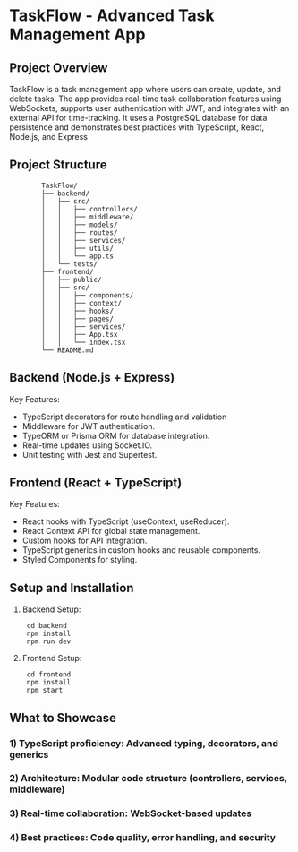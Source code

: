 # TaskFlow - Advanced Task Management App

## Project Overview

TaskFlow is a task management app where users can create, update, and delete tasks. The app provides real-time task collaboration features using WebSockets, supports user authentication with JWT, and integrates with an external API for time-tracking. It uses a PostgreSQL database for data persistence and demonstrates best practices with TypeScript, React, Node.js, and Express

## Project Structure

            TaskFlow/
            ├── backend/
            │   ├── src/
            │   │   ├── controllers/
            │   │   ├── middleware/
            │   │   ├── models/
            │   │   ├── routes/
            │   │   ├── services/
            │   │   ├── utils/
            │   │   └── app.ts
            │   └── tests/
            ├── frontend/
            │   ├── public/
            │   ├── src/
            │   │   ├── components/
            │   │   ├── context/
            │   │   ├── hooks/
            │   │   ├── pages/
            │   │   ├── services/
            │   │   ├── App.tsx
            │   │   └── index.tsx
            └── README.md

## Backend (Node.js + Express)

Key Features:

- TypeScript decorators for route handling and validation
- Middleware for JWT authentication.
- TypeORM or Prisma ORM for database integration.
- Real-time updates using Socket.IO.
- Unit testing with Jest and Supertest.

## Frontend (React + TypeScript)

Key Features:

- React hooks with TypeScript (useContext, useReducer).
- React Context API for global state management.
- Custom hooks for API integration.
- TypeScript generics in custom hooks and reusable components.
- Styled Components for styling.

## Setup and Installation

1. Backend Setup:

        cd backend
        npm install
        npm run dev

2. Frontend Setup:

        cd frontend
        npm install
        npm start

## What to Showcase

### 1) TypeScript proficiency: Advanced typing, decorators, and generics

### 2) Architecture: Modular code structure (controllers, services, middleware)

### 3) Real-time collaboration: WebSocket-based updates

### 4) Best practices: Code quality, error handling, and security